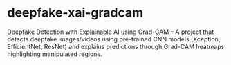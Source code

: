 # deepfake-xai-gradcam
Deepfake Detection with Explainable AI using Grad-CAM – A project that detects deepfake images/videos using pre-trained CNN models (Xception, EfficientNet, ResNet) and explains predictions through Grad-CAM heatmaps highlighting manipulated regions.
